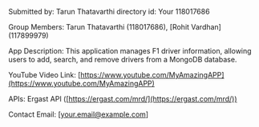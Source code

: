 Submitted by: Tarun Thatavarthi directory id: Your 118017686

Group Members: Tarun Thatavarthi (118017686), [Rohit Vardhan] (117899979)

App Description: This application manages F1 driver information, allowing users to add, search, and remove drivers from a MongoDB database.

YouTube Video Link: [https://www.youtube.com/MyAmazingAPP](https://www.youtube.com/MyAmazingAPP)

APIs: Ergast API ([https://ergast.com/mrd/](https://ergast.com/mrd/))

Contact Email: [your.email@example.com]